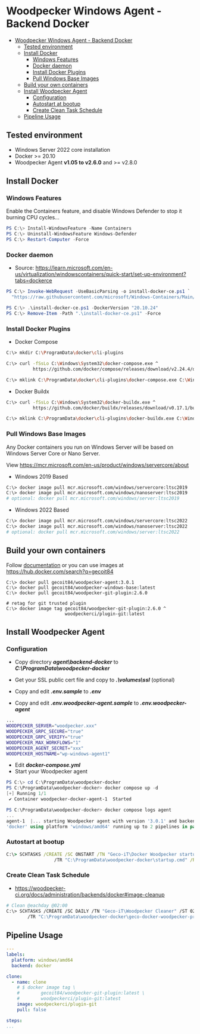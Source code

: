 # Woodpecker Windows Agent - Backend Docker

- [Woodpecker Windows Agent - Backend Docker](#woodpecker-windows-agent---backend-docker)
  - [Tested environment](#tested-environment)
  - [Install Docker](#install-docker)
    - [Windows Features](#windows-features)
    - [Docker daemon](#docker-daemon)
    - [Install Docker Plugins](#install-docker-plugins)
    - [Pull Windows Base Images](#pull-windows-base-images)
  - [Build your own containers](#build-your-own-containers)
  - [Install Woodpecker Agent](#install-woodpecker-agent)
    - [Configuration](#configuration)
    - [Autostart at bootup](#autostart-at-bootup)
    - [Create Clean Task Schedule](#create-clean-task-schedule)
  - [Pipeline Usage](#pipeline-usage)

## Tested environment

- Windows Server 2022 core installation
- Docker >= 20.10
- Woodpecker Agent **v1.05 to v2.6.0** and >= v2.8.0

## Install Docker

### Windows Features

Enable the Containers feature, and disable Windows Defender to stop it burning CPU cycles...

```powershell
PS C:\> Install-WindowsFeature -Name Containers
PS C:\> Uninstall-WindowsFeature Windows-Defender
PS C:\> Restart-Computer -Force
```

### Docker daemon

- Source: <https://learn.microsoft.com/en-us/virtualization/windowscontainers/quick-start/set-up-environment?tabs=dockerce>

```powershell
PS C:\> Invoke-WebRequest -UseBasicParsing -o install-docker-ce.ps1 `
  "https://raw.githubusercontent.com/microsoft/Windows-Containers/Main/helpful_tools/Install-DockerCE/install-docker-ce.ps1"

PS C:\> .\install-docker-ce.ps1 -DockerVersion "20.10.24"
PS C:\> Remove-Item -Path ".\install-docker-ce.ps1" -Force
```

### Install Docker Plugins

- Docker Compose

```bash
C:\> mkdir C:\ProgramData\docker\cli-plugins

C:\> curl -fSsLo C:\Windows\System32\docker-compose.exe ^
          https://github.com/docker/compose/releases/download/v2.24.4/docker-compose-windows-x86_64.exe

C:\> mklink C:\ProgramData\docker\cli-plugins\docker-compose.exe C:\Windows\System32\docker-compose.exe
```

- Docker Buildx

```bash
C:\> curl -fSsLo C:\Windows\System32\docker-buildx.exe ^
          https://github.com/docker/buildx/releases/download/v0.17.1/buildx-v0.17.1.windows-amd64.exe

C:\> mklink C:\ProgramData\docker\cli-plugins\docker-buildx.exe C:\Windows\System32\docker-buildx.exe
```

### Pull Windows Base Images

Any Docker containers you run on Windows Server will be based on Windows Server Core or Nano Server.

View <https://mcr.microsoft.com/en-us/product/windows/servercore/about>

- Windows 2019 Based

```bash
C:\> docker image pull mcr.microsoft.com/windows/servercore:ltsc2019
C:\> docker image pull mcr.microsoft.com/windows/nanoserver:ltsc2019
# optional: docker pull mcr.microsoft.com/windows/server:ltsc2019
```

- Windows 2022 Based

```bash
C:\> docker image pull mcr.microsoft.com/windows/servercore:ltsc2022
C:\> docker image pull mcr.microsoft.com/windows/nanoserver:ltsc2022
# optional: docker pull mcr.microsoft.com/windows/server:ltsc2022
```

## Build your own containers

Follow [documentation](../../build/README.md) or you can
use images at <https://hub.docker.com/search?q=gecoit84>

```command
C:\> docker pull gecoit84/woodpecker-agent:3.0.1
C:\> docker pull gecoit84/woodpecker-windows-base:latest
C:\> docker pull gecoit84/woodpecker-git-plugin:2.6.0

# retag for git trusted plugin
C:\> docker image tag gecoit84/woodpecker-git-plugin:2.6.0 ^
                      woodpeckerci/plugin-git:latest
```

## Install Woodpecker Agent

### Configuration

- Copy directory _**agent\backend-docker**_ to _**C:\ProgramData\woodpecker-docker**_
- Get your SSL public cert file and copy to _**.\volumes\ssl**_ (optional)
- Copy and edit _**.env.sample**_ to _**.env**_

- Copy and edit _**.env.woodpecker-agent.sample**_ to _**.env.woodpecker-agent**_

```bash
...
WOODPECKER_SERVER="woodpecker.xxx"
WOODPECKER_GRPC_SECURE="true"
WOODPECKER_GRPC_VERIFY="true"
WOODPECKER_MAX_WORKFLOWS="1"
WOODPECKER_AGENT_SECRET="xxx"
WOODPECKER_HOSTNAME="wp-windows-agent1"
```

- Edit _**docker-compose.yml**_
- Start your Woodpecker agent

```powershell
PS C:\> cd C:\ProgramData\woodpecker-docker
PS C:\ProgramData\woodpecker-docker> docker compose up -d
[+] Running 1/1
 ✔ Container woodpecker-docker-agent-1  Started

PS C:\ProgramData\woodpecker-docker> docker compose logs agent
...
agent-1  |... starting Woodpecker agent with version '3.0.1' and backend
'docker' using platform 'windows/amd64' running up to 2 pipelines in parallel ...
```

### Autostart at bootup

```cmd
C:\> SCHTASKS /CREATE /SC ONSTART /TN "Geco-iT\Docker Woodpecker startup" ^
                  /TR "C:\ProgramData\woodpecker-docker\startup.cmd" /RU system
```

### Create Clean Task Schedule

- <https://woodpecker-ci.org/docs/administration/backends/docker#image-cleanup>

```bash
# Clean @eachday @02:00
C:\> SCHTASKS /CREATE /SC DAILY /TN "Geco-iT\Woodpecker Cleaner" /ST 02:00 /RU system ^
        /TR "C:\ProgramData\woodpecker-docker\geco-docker-woodpecker-prune.crond.cmd"
```

## Pipeline Usage

```yaml
---
labels:
  platform: windows/amd64
  backend: docker

clone:
  - name: clone
    # $ docker image tag \
    #        gecoit84/woodpecker-git-plugin:latest \
    #        woodpeckerci/plugin-git:latest
    image: woodpeckerci/plugin-git
    pull: false

steps:
...
```
